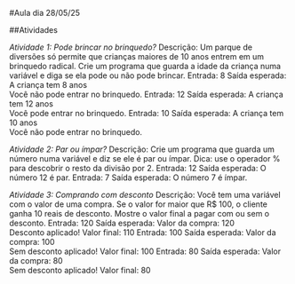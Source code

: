 #Aula dia 28/05/25

##Atividades


*Atividade 1: Pode brincar no brinquedo?*
Descrição:
Um parque de diversões só permite que crianças maiores de 10 anos entrem em um brinquedo radical.
Crie um programa que guarda a idade da criança numa variável e diga se ela pode ou não pode brincar.
Entrada:  8
Saída esperada: 
A criança tem 8 anos  
Você não pode entrar no brinquedo.
Entrada:  12
Saída esperada: 
A criança tem 12 anos  
Você pode entrar no brinquedo.
Entrada:  10
Saída esperada: 
A criança tem 10 anos  
Você não pode entrar no brinquedo.

*Atividade 2: Par ou ímpar?*
Descrição:
Crie um programa que guarda um número numa variável e diz se ele é par ou ímpar.
Dica: use o operador % para descobrir o resto da divisão por 2.
Entrada:  12
Saída esperada: O número 12 é par.
Entrada:  7
Saída esperada: O número 7 é ímpar.

*Atividade 3: Comprando com desconto*
Descrição:
Você tem uma variável com o valor de uma compra. Se o valor for maior que R$ 100, o cliente ganha 10 reais de desconto.
Mostre o valor final a pagar com ou sem o desconto.
Entrada:  120
Saída esperada:
Valor da compra: 120  
Desconto aplicado! Valor final: 110
Entrada:  100
Saída esperada:
Valor da compra: 100  
Sem desconto aplicado! Valor final: 100
Entrada:  80
Saída esperada:
Valor da compra: 80  
Sem desconto aplicado! Valor final: 80
